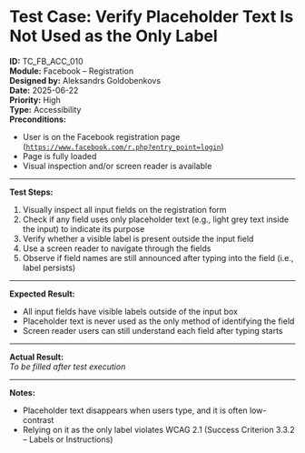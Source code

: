 # Test Case: Verify Placeholder Text Is Not Used as the Only Label

**ID:** TC_FB_ACC_010  
**Module:** Facebook – Registration  
**Designed by:** Aleksandrs Goldobenkovs  
**Date:** 2025-06-22  
**Priority:** High  
**Type:** Accessibility  
**Preconditions:**  
- User is on the Facebook registration page  ([`https://www.facebook.com/r.php?entry_point=login`](https://www.facebook.com/r.php?entry_point=login))
- Page is fully loaded  
- Visual inspection and/or screen reader is available

---

**Test Steps:**

1. Visually inspect all input fields on the registration form  
2. Check if any field uses only placeholder text (e.g., light grey text inside the input) to indicate its purpose  
3. Verify whether a visible label is present outside the input field  
4. Use a screen reader to navigate through the fields  
5. Observe if field names are still announced after typing into the field (i.e., label persists)

---

**Expected Result:**  
- All input fields have visible labels outside of the input box  
- Placeholder text is never used as the only method of identifying the field  
- Screen reader users can still understand each field after typing starts

---

**Actual Result:**  
_To be filled after test execution_

---

**Notes:**  
- Placeholder text disappears when users type, and it is often low-contrast  
- Relying on it as the only label violates WCAG 2.1 (Success Criterion 3.3.2 – Labels or Instructions)
